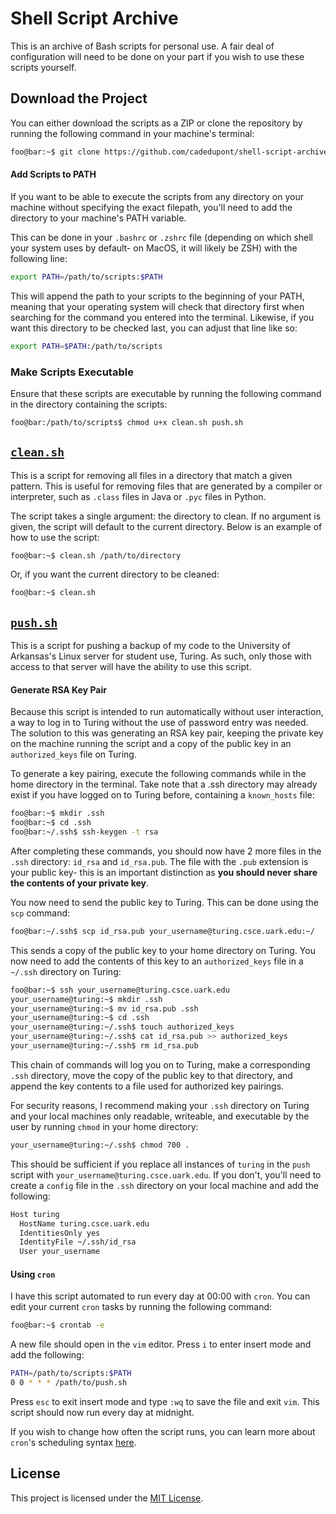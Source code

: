 # Shell Script Archive
This is an archive of Bash scripts for personal use. A fair deal of configuration will need to be done on your part if you wish to use these scripts yourself.

## Download the Project
You can either download the scripts as a ZIP or clone the repository by running the following command in your machine's terminal:

```bash
foo@bar:~$ git clone https://github.com/cadedupont/shell-script-archive.git
```

#### Add Scripts to PATH
If you want to be able to execute the scripts from any directory on your machine without specifying the exact filepath, you'll need to add the directory to your machine's PATH variable.

This can be done in your `.bashrc` or `.zshrc` file (depending on which shell your system uses by default- on MacOS, it will likely be ZSH) with the following line:

```bash
export PATH=/path/to/scripts:$PATH
```

This will append the path to your scripts to the beginning of your PATH, meaning that your operating system will check that directory first when searching for the command you entered into the terminal. Likewise, if you want this directory to be checked last, you can adjust that line like so:

```bash
export PATH=$PATH:/path/to/scripts
```

### Make Scripts Executable

Ensure that these scripts are executable by running the following command in the directory containing the scripts:

```bash
foo@bar:/path/to/scripts$ chmod u+x clean.sh push.sh
```

## [`clean.sh`](clean.sh)
This is a script for removing all files in a directory that match a given pattern. This is useful for removing files that are generated by a compiler or interpreter, such as `.class` files in Java or `.pyc` files in Python.

The script takes a single argument: the directory to clean. If no argument is given, the script will default to the current directory. Below is an example of how to use the script:

```bash
foo@bar:~$ clean.sh /path/to/directory
```

Or, if you want the current directory to be cleaned:

```bash
foo@bar:~$ clean.sh
```

## [`push.sh`](push.sh)
This is a script for pushing a backup of my code to the University of Arkansas's Linux server for student use, Turing. As such, only those with access to that server will have the ability to use this script.

#### Generate RSA Key Pair
Because this script is intended to run automatically without user interaction, a way to log in to Turing without the use of password entry was needed. The solution to this was generating an RSA key pair, keeping the private key on the machine running the script and a copy of the public key in an `authorized_keys` file on Turing.

To generate a key pairing, execute the following commands while in the home directory in the terminal. Take note that a .ssh directory may already exist if you have logged on to Turing before, containing a `known_hosts` file:

```bash
foo@bar:~$ mkdir .ssh
foo@bar:~$ cd .ssh
foo@bar:~/.ssh$ ssh-keygen -t rsa
```

After completing these commands, you should now have 2 more files in the `.ssh` directory: `id_rsa` and `id_rsa.pub`. The file with the `.pub` extension is your public key- this is an important distinction as <b>you should never share the contents of your private key</b>.

You now need to send the public key to Turing. This can be done using the `scp` command:

```bash
foo@bar:~/.ssh$ scp id_rsa.pub your_username@turing.csce.uark.edu:~/
```

This sends a copy of the public key to your home directory on Turing. You now need to add the contents of this key to an `authorized_keys` file in a `~/.ssh` directory on Turing:

```bash
foo@bar:~$ ssh your_username@turing.csce.uark.edu
your_username@turing:~$ mkdir .ssh
your_username@turing:~$ mv id_rsa.pub .ssh
your_username@turing:~$ cd .ssh
your_username@turing:~/.ssh$ touch authorized_keys
your_username@turing:~/.ssh$ cat id_rsa.pub >> authorized_keys
your_username@turing:~/.ssh$ rm id_rsa.pub
```

This chain of commands will log you on to Turing, make a corresponding `.ssh` directory, move the copy of the public key to that directory, and append the key contents to a file used for authorized key pairings.

For security reasons, I recommend making your `.ssh` directory on Turing and your local machines only readable, writeable, and executable by the user by running `chmod` in your home directory:

```bash
your_username@turing:~/.ssh$ chmod 700 .
```

This should be sufficient if you replace all instances of `turing` in the `push` script with `your_username@turing.csce.uark.edu`. If you don't, you'll need to create a `config` file in the `.ssh` directory on your local machine and add the following:

```bash
Host turing
  HostName turing.csce.uark.edu
  IdentitiesOnly yes
  IdentityFile ~/.ssh/id_rsa
  User your_username
```

#### Using `cron`
I have this script automated to run every day at 00:00 with `cron`. You can edit your current `cron` tasks by running the following command:

```bash
foo@bar:~$ crontab -e
```

A new file should open in the `vim` editor. Press `i` to enter insert mode and add the following:

```bash
PATH=/path/to/scripts:$PATH
0 0 * * * /path/to/push.sh
```

Press `esc` to exit insert mode and type `:wq` to save the file and exit `vim`. This script should now run every day at midnight.

If you wish to change how often the script runs, you can learn more about `cron`'s scheduling syntax [here](https://crontab.guru/).

## License

This project is licensed under the [MIT License](LICENSE).